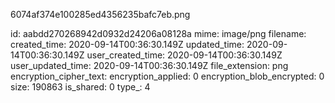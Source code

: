 6074af374e100285ed4356235bafc7eb.png

id: aabdd270268942d0932d24206a08128a
mime: image/png
filename: 
created_time: 2020-09-14T00:36:30.149Z
updated_time: 2020-09-14T00:36:30.149Z
user_created_time: 2020-09-14T00:36:30.149Z
user_updated_time: 2020-09-14T00:36:30.149Z
file_extension: png
encryption_cipher_text: 
encryption_applied: 0
encryption_blob_encrypted: 0
size: 190863
is_shared: 0
type_: 4